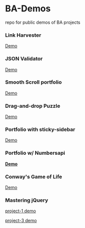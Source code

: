 # BA-Demos
repo for public demos of BA projects

### Link Harvester
[Demo](https://sbchittenden.github.io/BA-Demos/Regular-Expressions/project-1/)

### JSON Validator
[Demo](https://sbchittenden.github.io/BA-Demos/JSON-and-XML/project-2/)

### Smooth Scroll portfolio
[Demo](https://sbchittenden.github.io/BA-Demos/Mastering-the-DOM/project-2/index.html)

### Drag-and-drop Puzzle
[Demo](https://sbchittenden.github.io/BA-Demos/JS-Events/puzzle/)

### Portfolio with sticky-sidebar
[Demo](https://sbchittenden.github.io/BA-Demos/JS-Events/portfolio_w_sidebar/)

### Portfolio w/ Numbersapi
**[Demo](http://questionable-bit.surge.sh/)**

### Conway's Game of Life
[Demo](https://sbchittenden.github.io/BA-Demos/Conways_GOL/)

### Mastering jQuery
[project-1 demo](https://sbchittenden.github.io/BA-Demos/Mastering%20jQuery/project-1/)

[project-3 demo](https://sbchittenden.github.io/BA-Demos/Mastering%20jQuery/project-3/)
